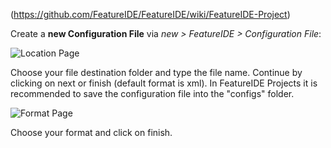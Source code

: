 <!-- Breadcrumb -->
(https://github.com/FeatureIDE/FeatureIDE/wiki/FeatureIDE-Project)

<!-- Introduction -->
Create a **new Configuration File** via _new > FeatureIDE > Configuration File_:

![Location Page](https://user-images.githubusercontent.com/32126942/31543612-31fdb178-b017-11e7-9e8a-57145f0718f9.png)

Choose your file destination folder and type the file name. Continue by clicking on next or finish (default format is xml). In FeatureIDE Projects it is recommended to save the configuration file into the "configs" folder. 

![Format Page](https://user-images.githubusercontent.com/32126942/31543614-33539fe2-b017-11e7-8641-6bab66ca88dc.png)

Choose your format and click on finish.